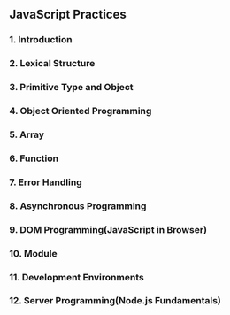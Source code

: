 ## JavaScript Practices

### 1.	Introduction
### 2.	Lexical Structure
### 3.	Primitive Type and Object
### 4.	Object Oriented Programming
### 5.	Array
### 6.	Function
### 7.	Error Handling
### 8.	Asynchronous Programming
### 9.	DOM Programming(JavaScript in Browser)
### 10. Module
### 11.	Development Environments
### 12.	Server Programming(Node.js Fundamentals)

